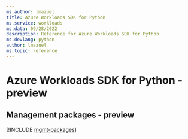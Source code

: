 ```yaml
---
ms.author: lmazuel
title: Azure Workloads SDK for Python
ms.service: workloads
ms.data: 09/28/2022
description: Reference for Azure Workloads SDK for Python
ms.devlang: python
author: lmazuel
ms.topic: reference
---
```

# Azure Workloads SDK for Python - preview

## Management packages - preview
[!INCLUDE [mgmt-packages](workloads-mgmt-index.md)]